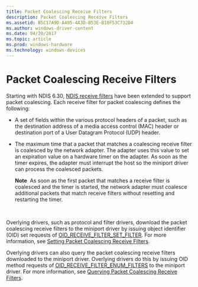 ```yaml
---
title: Packet Coalescing Receive Filters
description: Packet Coalescing Receive Filters
ms.assetid: B5C17A9D-A495-4A3D-B53E-B10F53C732D4
ms.author: windows-driver-content
ms.date: 04/20/2017
ms.topic: article
ms.prod: windows-hardware
ms.technology: windows-devices
---
```


#  Packet Coalescing Receive Filters


Starting with NDIS 6.30, [NDIS receive filters](https://msdn.microsoft.com/library/windows/hardware/hh205393) have been extended to support packet coalescing. Each receive filter for packet coalescing defines the following:

-   A set of fields within the various protocol headers of a packet, such as the destination address of a media access control (MAC) header or destination port of a User Datagram Protocol (UDP) header.

-   The maximum time that a packet that matches a coalescing receive filter is coalesced by the network adapter. The adapter uses this value to set an expiration value on a hardware timer on the adapter. As soon as the timer expires, the adapter must interrupt the host so the miniport driver can process the coalesced packets.

    **Note**  As soon as the first packet that matches a receive filter is coalesced and the timer is started, the network adapter must coalesce additional packets that match receive filters without resetting and restarting the timer.

     

Overlying drivers, such as protocol and filter drivers, download the packet coalescing receive filters to the miniport driver by issuing object identifier (OID) set requests of [OID\_RECEIVE\_FILTER\_SET\_FILTER](https://msdn.microsoft.com/library/windows/hardware/ff569795). For more information, see [Setting Packet Coalescing Receive Filters](setting-packet-coalescing-receive-filters.md).

Overlying drivers can also query the packet coalescing receive filters downloaded to the miniport driver. Overlying drivers do this by issuing OID method requests of [OID\_RECEIVE\_FILTER\_ENUM\_FILTERS](https://msdn.microsoft.com/library/windows/hardware/ff569787) to the miniport driver. For more information, see [Querying Packet Coalescing Receive Filters](querying-packet-coalescing-receive-filters.md).

 

 





